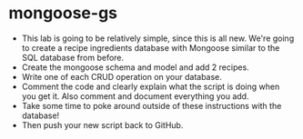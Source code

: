 # mongoose-gs
* This lab is going to be relatively simple, since this is all new. We're going to create a recipe ingredients database with Mongoose similar to the SQL database from before.
* Create the mongoose schema and model and add 2 recipes. 
* Write one of each CRUD operation on your database.  
* Comment the code and clearly explain what the script is doing when you get it. Also comment and document everything you add.
* Take some time to poke around outside of these instructions with the database!
* Then push your new script back to GitHub.
